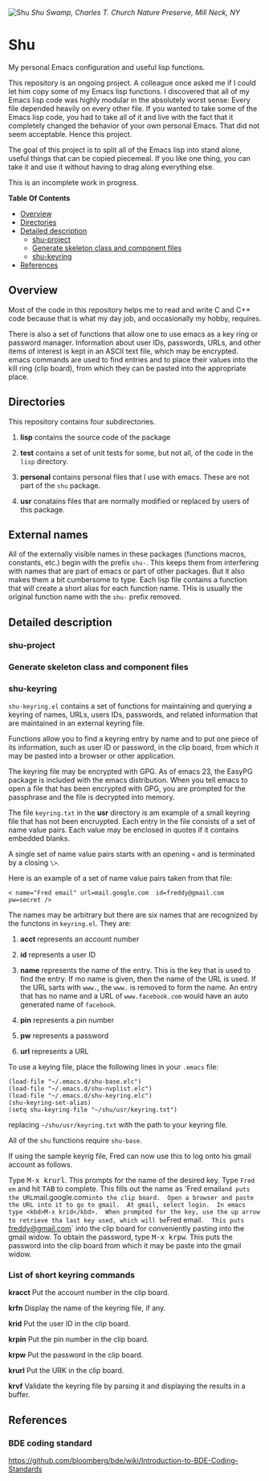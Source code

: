 ![Shu](https://raw.github.com/codesinger/shu/master/doc/shu-2011-l.png)
*Shu Swamp, Charles T. Church Nature Preserve, Mill Neck, NY*
# Shu #
My personal Emacs configuration and useful lisp functions.

This repository is an ongoing project.  A colleague once asked me if I could let him
copy some of my Emacs lisp functions.  I discovered that all of my Emacs lisp code
was highly modular in the absolutely worst sense: Every file depended heavily on every
other file.  If you wanted to take some of the Emacs lisp code, you had to take all
of it and live with the fact that it completely changed the behavior of your own
personal Emacs.  That did not seem acceptable.  Hence this project.

The goal of this project is to split all of the Emacs lisp into stand alone, useful
things that can be copied piecemeal.  If you like one thing, you can take it and use
it without having to drag along everything else.

This is an incomplete work in progress.


**Table Of Contents**

* [Overview](#overview)
* [Directories](#directories)
* [Detailed description](#detaileddescription)
  * [shu-project](#shu-project)
  * [Generate skeleton class and component files](#generatedcode)
  * [shu-keyring](#shu-keyring)
* [References](#references)


## Overview ##

Most of the code in this repository helps me to read and write C and C++ code
because that is what my day job, and occasionally my hobby, requires.

There is also a set of functions that allow one to use emacs as a key ring or
password manager.  Information about user IDs, passwords, URLs, and other items of
interest is kept in an ASCII text file, which may be encrypted.  emacs commands are
used to find entries and to place their values into the kill ring (clip board), from
which they can be pasted into the appropriate place.

## Directories ##

This repository contains four subdirectories.

 1. **lisp** contains the source code of the package

 2. **test** contains a set of unit tests for some, but not all, of the code in the
   `lisp` directory.

 3. **personal** contains personal files that I use with emacs.  These are not part
    of the `shu` package.

 4. **usr** conatains files that are normally modified or replaced by users of this
   package.

## External names ##

All of the externally visible names in these packages (functions macros, constants,
etc.) begin with the prefix `shu-`.  This keeps them from interfering with names
that are part of emacs or part of other packages.  But it also makes them a bit
cumbersome to type.  Each lisp file contains a function that will create a short
alias for each function name.  THis is usually the original function name with the
`shu-` prefix removed.


## Detailed description <a name=detaileddescription></a>


### shu-project ###



### Generate skeleton class and component files <a name=generatecode></a>



### shu-keyring ###

`shu-keyring.el` contains a set of functions for maintaining and querying a keyring of
names, URLs, users IDs, passwords, and related information that are maintained in an
external keyring file.

Functions allow you to find a keyring entry by name and to put one piece of its
information, such as user ID or password, in the clip board, from which it may be
pasted into a browser or other application.

The keyring file may be encrypted with GPG.  As of emacs 23, the EasyPG package is
included with the emacs distribution.  When you tell emacs to open a file that has
been encrypted with GPG, you are prompted for the passphrase and the file is
decrypted into memory.

The file `keyring.txt` in the **usr** directory is am example of a small keyring
file that has not been encruypted.  Each entry in the file consists of a set of name
value pairs.  Each value may be enclosed in quotes if it contains embedded blanks.

A single set of name value pairs starts with an opening `<` and is terminated by a
closing `\>`.

Here is an example of a set of name value pairs taken from that file:

```
< name="Fred email" url=mail.google.com  id=freddy@gmail.com  pw=secret />
```

The names may be arbitrary but there are six names that are recognized by the
functons in `keyring.el`.  They are:

 1. **acct** represents an account number

 2. **id** represents a user ID

 3. **name** represents the name of the entry.  This is the key that is used to find
    the entry.  If mo name is given, then the name of the URL is used.  If the URL
    sarts with `www.`, the `www.` is removed to form the name.  An entry that has no
    name and a URL of `www.facebook.com` would have an auto generated name of `facebook`.

 4. **pin** represents a pin number

 5. **pw** represents a password

 6. **url** represents a URL

To use a keying file, place the following lines in your `.emacs` file:

```
(load-file "~/.emacs.d/shu-base.elc")
(load-file "~/.emacs.d/shu-nvplist.elc")
(load-file "~/.emacs.d/shu-keyring.elc")
(shu-keyring-set-alias)
(setq shu-keyring-file "~/shu/usr/keyring.txt")
```

replacing `~/shu/usr/keyring.txt` with the path to your keyring file.

All of the `shu` functions require `shu-base`.

If using the sample keyrig file,
Fred can now use this to log onto his gmail account as follows.

Type <kbd>M-x krurl</kbd>.  This prompts for the name of the desired key.  Type
`Fred em` and hit <kbd>TAB</kbd> to complete.  This fills out the name as 'Fred
email` and puts the URL `mail.google.com` into the clip board.  Open a browser and
paste the URL into it to go to gmail.  At gmail, select login.  In emacs type <kbd>M-x
krid</kbd>.  When prompted for the key, use the up arrow to retrieve tha last key
used, which will be `Fred email`.  This puts `freddy@gmail.com` into the clip board
for conveniently pasting into the gmail widow.  To obtain the password, type <kbd>M-x
krpw</kbd>.  This puts the password into the clip board from which it may be paste
into the gmail widow.


### List of short keyring commands ###

**kracct** Put the account number in the clip board.

**krfn** Display the name of the keyring file, if any.

**krid** Put the user ID in the clip board.

**krpin** Put the pin number in the clip board.

**krpw** Put the password in the clip board.

**krurl** Put the URK in the clip board.

**krvf** Validate the keyring file by parsing it and displaying the results in a buffer.



## References ##


### BDE coding standard ###


<https://github.com/bloomberg/bde/wiki/Introduction-to-BDE-Coding-Standards>
